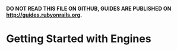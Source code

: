 **DO NOT READ THIS FILE ON GITHUB, GUIDES ARE PUBLISHED ON http://guides.rubyonrails.org.**

Getting Started with Engines
======